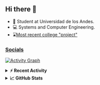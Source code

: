 ## Hi there 👋

<!--
**Daniel-VergaraM/Daniel-VergaraM** is a ✨ _special_ ✨ repository because its `README.md` (this file) appears on your GitHub profile.-->

- 🌱 Student at Universidad de los Andes.
- 💻 Systems and Computer Engineering.
- ⌛[Most recent college "project"](https://daniel-vergaram.github.io/Taller-1-DSE/)


<h3><a href="https://linktr.ee/dvergaram" target="_blank">Socials</a></h3>
  


[![Activity Graph](https://github-readme-activity-graph.vercel.app/graph?username=daniel-vergaram&theme=github-dark-dimmed&custom_title=Daniel%27s%20Activity%20Graph&hide_border=true)](https://github.com/ashutosh00710/github-readme-activity-graph)

<!--START_SECTION:activity-->

<!--END_SECTION:activity-->

<details> <summary> <b>⚡ Recent Activity</b> </summary>
  
<!--START_SECTION:waka-->
![Code Time](http://img.shields.io/badge/Code%20Time-276%20hrs%2041%20mins-blue)

![Lines of code](https://img.shields.io/badge/From%20Hello%20World%20I%27ve%20Written-4.4%20million%20lines%20of%20code-blue)

**🐱 My GitHub Data** 

> 📦 13.0 kB Used in GitHub's Storage 
 > 
> 🏆 259 Contributions in the Year 2025
 > 
> 🚫 Not Opted to Hire
 > 
> 📜 5 Public Repositories 
 > 
> 🔑 4 Private Repositories 
 > 
**I'm an Early 🐤** 

```text
🌞 Morning                531 commits         █████████░░░░░░░░░░░░░░░░   34.50 % 
🌆 Daytime                467 commits         ████████░░░░░░░░░░░░░░░░░   30.34 % 
🌃 Evening                406 commits         ███████░░░░░░░░░░░░░░░░░░   26.38 % 
🌙 Night                  135 commits         ██░░░░░░░░░░░░░░░░░░░░░░░   08.77 % 
```


📊 **This Week I Spent My Time On** 

```text
🕑︎ Time Zone: America/Bogota

💬 Programming Languages: 
Bash                     8 hrs 47 mins       ██████████░░░░░░░░░░░░░░░   41.29 % 
Java                     5 hrs 5 mins        ██████░░░░░░░░░░░░░░░░░░░   23.93 % 
HTML                     3 hrs 14 mins       ████░░░░░░░░░░░░░░░░░░░░░   15.24 % 
Markdown                 49 mins             █░░░░░░░░░░░░░░░░░░░░░░░░   03.86 % 
YAML                     42 mins             █░░░░░░░░░░░░░░░░░░░░░░░░   03.32 % 

🐱‍💻 Projects: 
oh-my-zsh                9 hrs 36 mins       ███████████░░░░░░░░░░░░░░   45.05 % 
ISIS2603_202510_S3_E3_Ase5 hrs 9 mins        ██████░░░░░░░░░░░░░░░░░░░   24.19 % 
Taller-1                 4 hrs 9 mins        █████░░░░░░░░░░░░░░░░░░░░   19.55 % 
Daniel-VergaraM          1 hr 36 mins        ██░░░░░░░░░░░░░░░░░░░░░░░   07.51 % 
Unknown Project          27 mins             █░░░░░░░░░░░░░░░░░░░░░░░░   02.14 % 
```


 Last Updated on 04/04/2025 06:32:07 UTC
<!--END_SECTION:waka-->

</details>

<details> <summary> <b>📈 GitHub Stats</b> </summary>
<!--START_SECTION:simplewaka-->

```txt
From: 10 June 2024 - To: 04 April 2025

Total Time: 276 hrs 41 mins

Java              136 hrs 3 mins  🟩🟩🟩🟩🟩🟩🟩🟩🟩🟩🟩🟩🟨⬜⬜⬜⬜⬜⬜⬜⬜⬜⬜⬜⬜   49.18 %
JavaScript        55 hrs 4 mins   🟩🟩🟩🟩🟩⬜⬜⬜⬜⬜⬜⬜⬜⬜⬜⬜⬜⬜⬜⬜⬜⬜⬜⬜⬜   19.90 %
TypeScript        38 hrs 8 mins   🟩🟩🟩🟨⬜⬜⬜⬜⬜⬜⬜⬜⬜⬜⬜⬜⬜⬜⬜⬜⬜⬜⬜⬜⬜   13.78 %
Bash              10 hrs 44 mins  🟩⬜⬜⬜⬜⬜⬜⬜⬜⬜⬜⬜⬜⬜⬜⬜⬜⬜⬜⬜⬜⬜⬜⬜⬜   03.88 %
Python            7 hrs 17 mins   🟨⬜⬜⬜⬜⬜⬜⬜⬜⬜⬜⬜⬜⬜⬜⬜⬜⬜⬜⬜⬜⬜⬜⬜⬜   02.64 %
```

<!--END_SECTION:simplewaka-->
</details>
